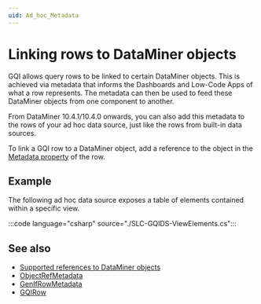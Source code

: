 ```yaml
---
uid: Ad_hoc_Metadata
---
```


# Linking rows to DataMiner objects

GQI allows query rows to be linked to certain DataMiner objects. This is achieved via metadata that informs the Dashboards and Low-Code Apps of what a row represents. The metadata can then be used to feed these DataMiner objects from one component to another.

From DataMiner 10.4.1/10.4.0 onwards, you can also add this metadata to the rows of your ad hoc data source, just like the rows from built-in data sources.

To link a GQI row to a DataMiner object, add a reference to the object in the [Metadata property](xref:GQI_GQIRow#properties) of the row.

## Example

The following ad hoc data source exposes a table of elements contained within a specific view.

:::code language="csharp" source="./SLC-GQIDS-ViewElements.cs":::

## See also

- [Supported references to DataMiner objects](xref:GQI_ObjectRefMetadata#dmaobjectref)
- [ObjectRefMetadata](xref:GQI_ObjectRefMetadata)
- [GenIfRowMetadata](xref:GQI_GenIfRowMetadata)
- [GQIRow](xref:GQI_GQIRow)
